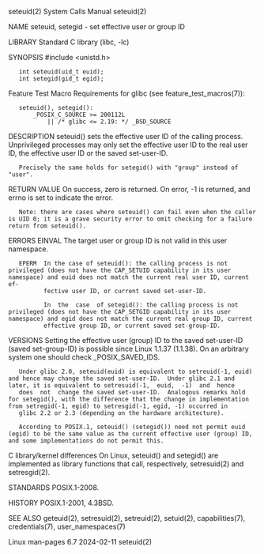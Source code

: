 seteuid(2)                                                                                  System Calls Manual                                                                                  seteuid(2)

NAME
       seteuid, setegid - set effective user or group ID

LIBRARY
       Standard C library (libc, -lc)

SYNOPSIS
       #include <unistd.h>

       int seteuid(uid_t euid);
       int setegid(gid_t egid);

   Feature Test Macro Requirements for glibc (see feature_test_macros(7)):

       seteuid(), setegid():
           _POSIX_C_SOURCE >= 200112L
               || /* glibc <= 2.19: */ _BSD_SOURCE

DESCRIPTION
       seteuid() sets the effective user ID of the calling process.  Unprivileged processes may only set the effective user ID to the real user ID, the effective user ID or the saved set-user-ID.

       Precisely the same holds for setegid() with "group" instead of "user".

RETURN VALUE
       On success, zero is returned.  On error, -1 is returned, and errno is set to indicate the error.

       Note: there are cases where seteuid() can fail even when the caller is UID 0; it is a grave security error to omit checking for a failure return from seteuid().

ERRORS
       EINVAL The target user or group ID is not valid in this user namespace.

       EPERM  In the case of seteuid(): the calling process is not privileged (does not have the CAP_SETUID capability in its user namespace) and euid does not match the current real user ID, current ef‐
              fective user ID, or current saved set-user-ID.

              In  the  case  of setegid(): the calling process is not privileged (does not have the CAP_SETGID capability in its user namespace) and egid does not match the current real group ID, current
              effective group ID, or current saved set-group-ID.

VERSIONS
       Setting the effective user (group) ID to the saved set-user-ID (saved set-group-ID) is possible since Linux 1.1.37 (1.1.38).  On an arbitrary system one should check _POSIX_SAVED_IDS.

       Under glibc 2.0, seteuid(euid) is equivalent to setreuid(-1, euid) and hence may change the saved set-user-ID.  Under glibc 2.1 and later, it is equivalent to setresuid(-1,  euid,  -1)  and  hence
       does  not  change the saved set-user-ID.  Analogous remarks hold for setegid(), with the difference that the change in implementation from setregid(-1, egid) to setresgid(-1, egid, -1) occurred in
       glibc 2.2 or 2.3 (depending on the hardware architecture).

       According to POSIX.1, seteuid() (setegid()) need not permit euid (egid) to be the same value as the current effective user (group) ID, and some implementations do not permit this.

   C library/kernel differences
       On Linux, seteuid() and setegid() are implemented as library functions that call, respectively, setresuid(2) and setresgid(2).

STANDARDS
       POSIX.1-2008.

HISTORY
       POSIX.1-2001, 4.3BSD.

SEE ALSO
       geteuid(2), setresuid(2), setreuid(2), setuid(2), capabilities(7), credentials(7), user_namespaces(7)

Linux man-pages 6.7                                                                              2024-02-11                                                                                      seteuid(2)
